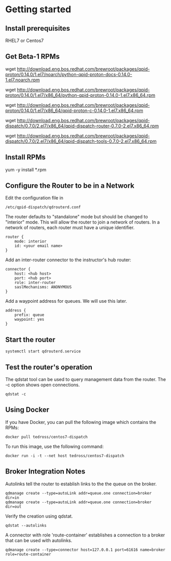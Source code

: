 # Getting started
## Install prerequisites

RHEL7 or Centos7
 

## Get Beta-1 RPMs

wget http://download.eng.bos.redhat.com/brewroot/packages/qpid-proton/0.14.0/1.el7/noarch/python-qpid-proton-docs-0.14.0-1.el7.noarch.rpm

wget http://download.eng.bos.redhat.com/brewroot/packages/qpid-proton/0.14.0/1.el7/x86_64/python-qpid-proton-0.14.0-1.el7.x86_64.rpm

wget http://download.eng.bos.redhat.com/brewroot/packages/qpid-proton/0.14.0/1.el7/x86_64/qpid-proton-c-0.14.0-1.el7.x86_64.rpm

wget http://download.eng.bos.redhat.com/brewroot/packages/qpid-dispatch/0.7.0/2.el7/x86_64/qpid-dispatch-router-0.7.0-2.el7.x86_64.rpm

wget http://download.eng.bos.redhat.com/brewroot/packages/qpid-dispatch/0.7.0/2.el7/x86_64/qpid-dispatch-tools-0.7.0-2.el7.x86_64.rpm


## Install RPMs

yum -y install *.rpm


## Configure the Router to be in a Network

Edit the configuration file in

```code
/etc/qpid-dispatch/qdrouterd.conf
```

The router defaults to "standalone" mode but should be changed to "interior" mode.  This will allow the router to join a
network of routers.  In a network of routers, each router must have a unique identifier.

```code
router {
    mode: interior
    id: <your email name>
}
```

Add an inter-router connector to the instructor's hub router:

```code
connector {
    host: <hub host>
    port: <hub port>
    role: inter-router
    saslMechanisms: ANONYMOUS
}
```

Add a waypoint address for queues.  We will use this later.

```code
address {
    prefix: queue
    waypoint: yes
}
```

## Start the router

```code
systemctl start qdrouterd.service
```

## Test the router's operation

The qdstat tool can be used to query management data from the router.  The -c option shows open connections.

```code
qdstat -c
```


## Using Docker

If you have Docker, you can pull the following image which contains the RPMs:

```code
docker pull tedross/centos7-dispatch
```

To run this image, use the following command:

```code
docker run -i -t --net host tedross/centos7-dispatch
```

## Broker Integration Notes

Autolinks tell the router to establish links to the the queue on the broker.

```code
qdmanage create --type=autoLink addr=queue.one connection=broker dir=in
qdmanage create --type=autoLink addr=queue.one connection=broker dir=out
```

Verify the creation using qdstat.

```code
qdstat --autolinks
```

A connector with role 'route-container' establishes a connection to a broker that can
be used with autolinks.

```code
qdmanage create --type=connector host=127.0.0.1 port=61616 name=broker role=route-container
```
